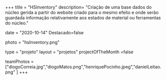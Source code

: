 +++
title = "HSInventory"
description= "Criação de uma base dados do núcleo gerida a partir do website criado para o mesmo efeito e onde serão guardada informação relativamente aos estados de material ou ferramentas do núcleo." 

date = "2020-10-14" 
Destacado=false

photo = "hsInventory.png" 

type = "projeto" 
layout = "projetos" 
projectOfTheMonth =false

teamPhotos = ["diogoCorreia.jpg","diogoMatos.png","henriquePocinho.jpeg","danielLeitao.png" ] 
+++
